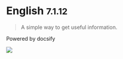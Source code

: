 # English <small>7.1.12</small>

> A simple way to get useful information.

Powered by docsify

![](https://api.xygeng.cn/Bing/)